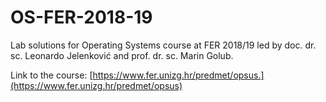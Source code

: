 # OS-FER-2018-19
Lab solutions for Operating Systems course at FER 2018/19 led by doc. dr. sc. Leonardo Jelenković and prof. dr. sc. Marin Golub.

Link to the course: [https://www.fer.unizg.hr/predmet/opsus.](https://www.fer.unizg.hr/predmet/opsus)
